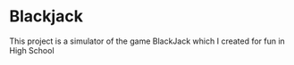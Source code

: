 # Blackjack

This project is a simulator of the game BlackJack which I created for fun in High School
